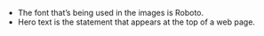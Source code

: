 - The font that’s being used in the images is Roboto.
- Hero text is the statement that appears at the top of a web page.